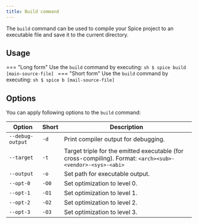 ```yaml
---
title: Build command
---
```


The `build` command can be used to compile your Spice project to an executable file and save it to the current directory.

## Usage
=== "Long form"
    Use the `build` command by executing:
    ```sh
    $ spice build [main-source-file]
    ```
=== "Short form"
    Use the `build` command by executing:
    ```sh
    $ spice b [mail-source-file]
    ```

## Options
You can apply following options to the `build` command:

| Option           | Short | Description                                                                                                |
| ---------------- | ----- | ---------------------------------------------------------------------------------------------------------- |
| `--debug-output` | `-d`  | Print compiler output for debugging.                                                                       |
| `--target`       | `-t`  | Target triple for the emitted executable (for cross-compiling). Format: `<arch><sub>-<vendor>-<sys>-<abi>` |
| `--output`       | `-o`  | Set path for executable output.                                                                            |
| `--opt-0`        | `-O0` | Set optimization to level 0.                                                                               |
| `--opt-1`        | `-O1` | Set optimization to level 1.                                                                               |
| `--opt-2`        | `-O2` | Set optimization to level 2.                                                                               |
| `--opt-3`        | `-O3` | Set optimization to level 3.                                                                               |